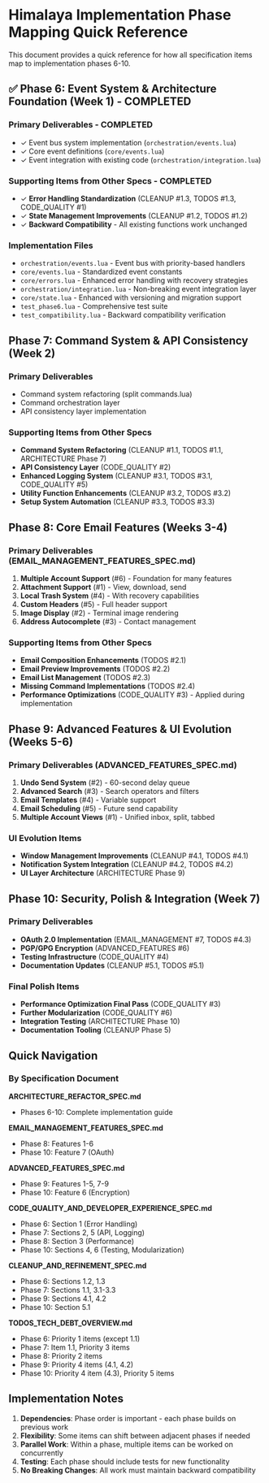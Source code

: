 # Himalaya Implementation Phase Mapping Quick Reference

This document provides a quick reference for how all specification items map to implementation phases 6-10.

## ✅ Phase 6: Event System & Architecture Foundation (Week 1) - COMPLETED

### Primary Deliverables - COMPLETED
- ✓ Event bus system implementation (`orchestration/events.lua`)
- ✓ Core event definitions (`core/events.lua`)  
- ✓ Event integration with existing code (`orchestration/integration.lua`)

### Supporting Items from Other Specs - COMPLETED
- ✓ **Error Handling Standardization** (CLEANUP #1.3, TODOS #1.3, CODE_QUALITY #1)
- ✓ **State Management Improvements** (CLEANUP #1.2, TODOS #1.2)
- ✓ **Backward Compatibility** - All existing functions work unchanged

### Implementation Files
- `orchestration/events.lua` - Event bus with priority-based handlers
- `core/events.lua` - Standardized event constants
- `core/errors.lua` - Enhanced error handling with recovery strategies
- `orchestration/integration.lua` - Non-breaking event integration layer
- `core/state.lua` - Enhanced with versioning and migration support
- `test_phase6.lua` - Comprehensive test suite
- `test_compatibility.lua` - Backward compatibility verification

## Phase 7: Command System & API Consistency (Week 2)

### Primary Deliverables
- Command system refactoring (split commands.lua)
- Command orchestration layer
- API consistency layer implementation

### Supporting Items from Other Specs
- **Command System Refactoring** (CLEANUP #1.1, TODOS #1.1, ARCHITECTURE Phase 7)
- **API Consistency Layer** (CODE_QUALITY #2)
- **Enhanced Logging System** (CLEANUP #3.1, TODOS #3.1, CODE_QUALITY #5)
- **Utility Function Enhancements** (CLEANUP #3.2, TODOS #3.2)
- **Setup System Automation** (CLEANUP #3.3, TODOS #3.3)

## Phase 8: Core Email Features (Weeks 3-4)

### Primary Deliverables (EMAIL_MANAGEMENT_FEATURES_SPEC.md)
1. **Multiple Account Support** (#6) - Foundation for many features
2. **Attachment Support** (#1) - View, download, send
3. **Local Trash System** (#4) - With recovery capabilities
4. **Custom Headers** (#5) - Full header support
5. **Image Display** (#2) - Terminal image rendering
6. **Address Autocomplete** (#3) - Contact management

### Supporting Items from Other Specs
- **Email Composition Enhancements** (TODOS #2.1)
- **Email Preview Improvements** (TODOS #2.2)
- **Email List Management** (TODOS #2.3)
- **Missing Command Implementations** (TODOS #2.4)
- **Performance Optimizations** (CODE_QUALITY #3) - Applied during implementation

## Phase 9: Advanced Features & UI Evolution (Weeks 5-6)

### Primary Deliverables (ADVANCED_FEATURES_SPEC.md)
1. **Undo Send System** (#2) - 60-second delay queue
2. **Advanced Search** (#3) - Search operators and filters
3. **Email Templates** (#4) - Variable support
4. **Email Scheduling** (#5) - Future send capability
5. **Multiple Account Views** (#1) - Unified inbox, split, tabbed

### UI Evolution Items
- **Window Management Improvements** (CLEANUP #4.1, TODOS #4.1)
- **Notification System Integration** (CLEANUP #4.2, TODOS #4.2)
- **UI Layer Architecture** (ARCHITECTURE Phase 9)

## Phase 10: Security, Polish & Integration (Week 7)

### Primary Deliverables
- **OAuth 2.0 Implementation** (EMAIL_MANAGEMENT #7, TODOS #4.3)
- **PGP/GPG Encryption** (ADVANCED_FEATURES #6)
- **Testing Infrastructure** (CODE_QUALITY #4)
- **Documentation Updates** (CLEANUP #5.1, TODOS #5.1)

### Final Polish Items
- **Performance Optimization Final Pass** (CODE_QUALITY #3)
- **Further Modularization** (CODE_QUALITY #6)
- **Integration Testing** (ARCHITECTURE Phase 10)
- **Documentation Tooling** (CLEANUP Phase 5)

## Quick Navigation

### By Specification Document

**ARCHITECTURE_REFACTOR_SPEC.md**
- Phases 6-10: Complete implementation guide

**EMAIL_MANAGEMENT_FEATURES_SPEC.md**  
- Phase 8: Features 1-6
- Phase 10: Feature 7 (OAuth)

**ADVANCED_FEATURES_SPEC.md**
- Phase 9: Features 1-5, 7-9
- Phase 10: Feature 6 (Encryption)

**CODE_QUALITY_AND_DEVELOPER_EXPERIENCE_SPEC.md**
- Phase 6: Section 1 (Error Handling)
- Phase 7: Sections 2, 5 (API, Logging)
- Phase 8: Section 3 (Performance)
- Phase 10: Sections 4, 6 (Testing, Modularization)

**CLEANUP_AND_REFINEMENT_SPEC.md**
- Phase 6: Sections 1.2, 1.3
- Phase 7: Sections 1.1, 3.1-3.3
- Phase 9: Sections 4.1, 4.2
- Phase 10: Section 5.1

**TODOS_TECH_DEBT_OVERVIEW.md**
- Phase 6: Priority 1 items (except 1.1)
- Phase 7: Item 1.1, Priority 3 items
- Phase 8: Priority 2 items
- Phase 9: Priority 4 items (4.1, 4.2)
- Phase 10: Priority 4 item (4.3), Priority 5 items

## Implementation Notes

1. **Dependencies**: Phase order is important - each phase builds on previous work
2. **Flexibility**: Some items can shift between adjacent phases if needed
3. **Parallel Work**: Within a phase, multiple items can be worked on concurrently
4. **Testing**: Each phase should include tests for new functionality
5. **No Breaking Changes**: All work must maintain backward compatibility
